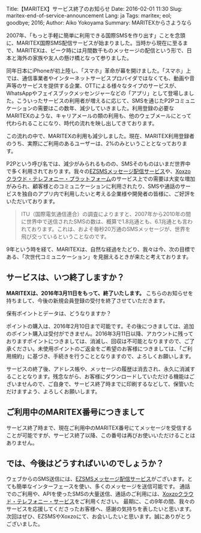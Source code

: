 Title:【MARITEX】サービス終了のお知らせ
Date: 2016-02-01 11:30
Slug: maritex-end-of-service-announcement
Lang: ja
Tags: maritex; eol; goodbye; 2016;
Author: Aiko Yokoyama
Summary: MARITEXからさようなら

2007年、「もっと手軽に簡単に利用できる国際SMSを作り出す」ことを念頭に、MARITEX国際SMS配信サービスが始まりました。当時から現在に至るまで、MARITEXは、ピーク時には月間数千ものメッセージの配信という形で、日本と海外の家族や友人の懸け橋となって参りました。

同年日本にiPhoneが初上陸し、「スマホ」革命が幕を開けました。「スマホ」上では、通信事業者やインターネットサービスプロバイダではなくても、動画や音声等のサービスを提供する企業、OTTによる様々なタイプのサービスが、WhatsAppやフェイスブックメッセンジャーなどの「アプリ」として登場しました。こういったサービスの利用者が増えるに応じて、SMSを通じたP2Pコミュニケーションの需要はこの数年、減少していきました。利用登録の必要なMARITEXのような、キャリアメールの類の利用も、他のウェブメールにとって代わられることになり、時代の流れを映し出してきております。

この流れの中で、MARITEXの利用も減少しました。現在、MARITEX利用登録者のうち、実際にご利用のあるユーザーは、2%のみということとなっております。

P2Pという呼び名では、減少がみられるものの、SMSそのものはいまだ世界中で多く利用されております。我々の[EZSMSメッセージ配信サービス](https://www.ezsms.biz/ja/)や、[Xoxzoクラウド・テレフォニー・プラットフォーム](https://www.xoxzo.com/ja/)のサービス上での需要は大変な増加がみられ、顧客様とのコミュニケーションに利用されたり、SMSや通話のサービスを独自のアプリ内で利用したいと考える企業様や開発者の皆様に、ご好評をいただいております。

> ITU（国際電気通信連合）の調査によりますと、2007年から2010年の間に世界中で送信されたSMSの数は、概算で1.8兆通とも、6.1兆通とも言われております。これは、およそ毎秒20万通のSMSメッセージが、世界を飛び交っているということなのです。

9年という時を経て、MARITEXは、自然な経過をたどり、我々は今、次の目標である、「次世代コミュニケーション」を見据えるときが来たと考えております。

サービスは、いつ終了しますか？
-----------------------------------------

**MARITEXは、2016年3月11日をもって、終了いたします。** 
こちらのお知らせを持ちまして、今後の新規会員登録の受付を終了させていただきます。

保有ポイントとデータは、どうなりますか？

ポイントの購入は、2016年2月10日まで可能です。その後につきましては、追加のポイント購入は受付ができません。2016年3月11日以降、アカウントに残っておりますポイントにつきましては、消滅し、回収は不可能となりますので、ご了承ください。未使用ポイントのご返金をご希望のお客様につきましては、「ご利用規約」に基づき、手続きを行うこととなりますので、よろしくお願いします。

サービスの終了後、アドレス帳や、メッセージの履歴は消去され、永久に消滅することとなります。残念ながら、お客様にダウンロードしていただける機能はございませんので、ご自身で、サービス終了時までに印刷するなどして、保管いただけますよう、よろしくお願いします。

ご利用中のMARITEX番号につきまして
-----------------------------------------

サービス終了時まで、現在ご利用中のMARITEX番号にてメッセージを受信することが可能ですが、サービス終了以降、この番号は再びお使いいただけることはありません。

では、今後はどうすればいいのでしょうか？
-----------------------------------------

ウェブからのSMS送信には、[EZSMSメッセージ配信サービス](https://www.ezsms.biz/ja/)がございます。とても簡単なインターフェースを使い、多くのメッセージを送信可能です。
通話でのご利用や、APIを使ったSMSの大量送信、通話のご利用には、[Xoxzoクラウド・テレフォニー・サービス](https://www.xoxzo.com/ja/)をご利用ください。
最期に、この9年の間、我々のサービスを応援してくださったお客様へ、感謝の気持ちを表したいと思います。次回はぜひ、EZSMSやXoxzoにて、お会いしたいと思います。誠にありがとうございました。

